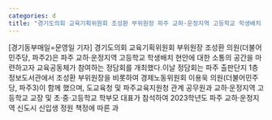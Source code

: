 ```yaml
---
categories: d
title: "경기도의회 교육기획위원회 조성환 부위원장 파주 교하·운정지역 고등학교 학생배치 정담회 실시"
---
```

[경기동부매일=문영일 기자] 경기도의회 교육기획위원회 부위원장 조성환 의원(더불어민주당, 파주2)은 파주 교하·운정지역 고등학교 학생배치 현안에 대한 소통의 공간을 마련하고자 교육공동체가 참여하는 정담회를 개최했다.이날 정담회는 파주 출판단지 1층 정보도서관에서 조성환 부위원장을 비롯하여 경제노동위원회 이용욱 의원(더불어민주당, 파주3)이 함께 했으며, 도교육청 및 파주교육지원청 관계 공무원과 교하·운정지역 고등학교 교장 및 초·중·고등학교 학부모 대표가 참석하여 2023학년도 파주 교하·운정지역 신도시 신입생 정원 책정에 따른 과